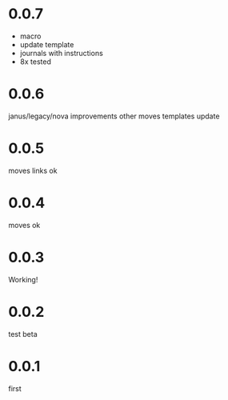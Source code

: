 # 0.0.7
- macro
- update template
- journals with instructions
- 8x tested

# 0.0.6
janus/legacy/nova improvements
other moves
templates update

# 0.0.5
moves links ok

# 0.0.4
moves ok

# 0.0.3
Working!

# 0.0.2
test beta

# 0.0.1
first 

